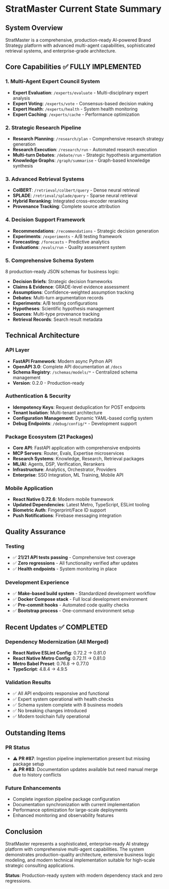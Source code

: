 # StratMaster Current State Summary

## System Overview

StratMaster is a comprehensive, production-ready AI-powered Brand Strategy platform with advanced multi-agent capabilities, sophisticated retrieval systems, and enterprise-grade architecture.

## Core Capabilities ✅ FULLY IMPLEMENTED

### 1. Multi-Agent Expert Council System
- **Expert Evaluation**: `/experts/evaluate` - Multi-disciplinary expert analysis
- **Expert Voting**: `/experts/vote` - Consensus-based decision making
- **Expert Health**: `/experts/health` - System health monitoring
- **Expert Caching**: `/experts/cache` - Performance optimization

### 2. Strategic Research Pipeline
- **Research Planning**: `/research/plan` - Comprehensive research strategy generation
- **Research Execution**: `/research/run` - Automated research execution
- **Multi-turn Debates**: `/debate/run` - Strategic hypothesis argumentation
- **Knowledge Graphs**: `/graph/summarise` - Graph-based knowledge synthesis

### 3. Advanced Retrieval Systems
- **ColBERT**: `/retrieval/colbert/query` - Dense neural retrieval
- **SPLADE**: `/retrieval/splade/query` - Sparse neural retrieval  
- **Hybrid Reranking**: Integrated cross-encoder reranking
- **Provenance Tracking**: Complete source attribution

### 4. Decision Support Framework
- **Recommendations**: `/recommendations` - Strategic decision generation
- **Experiments**: `/experiments` - A/B testing framework
- **Forecasting**: `/forecasts` - Predictive analytics
- **Evaluations**: `/evals/run` - Quality assessment system

### 5. Comprehensive Schema System
8 production-ready JSON schemas for business logic:
- **Decision Briefs**: Strategic decision frameworks
- **Claims & Evidence**: GRADE-level evidence assessment  
- **Assumptions**: Confidence-weighted assumption tracking
- **Debates**: Multi-turn argumentation records
- **Experiments**: A/B testing configurations
- **Hypotheses**: Scientific hypothesis management
- **Sources**: Multi-type provenance tracking
- **Retrieval Records**: Search result metadata

## Technical Architecture

### API Layer
- **FastAPI Framework**: Modern async Python API
- **OpenAPI 3.0**: Complete API documentation at `/docs`
- **Schema Registry**: `/schemas/models/*` - Centralized schema management
- **Version**: 0.2.0 - Production-ready

### Authentication & Security  
- **Idempotency Keys**: Request deduplication for POST endpoints
- **Tenant Isolation**: Multi-tenant architecture
- **Configuration Management**: Dynamic YAML-based config system
- **Debug Endpoints**: `/debug/config/*` - Development support

### Package Ecosystem (21 Packages)
- **Core API**: FastAPI application with comprehensive endpoints
- **MCP Servers**: Router, Evals, Expertise microservices  
- **Research Systems**: Knowledge, Research, Retrieval packages
- **ML/AI**: Agents, DSP, Verification, Rerankers
- **Infrastructure**: Analytics, Orchestrator, Providers
- **Enterprise**: SSO Integration, ML Training, Mobile API

### Mobile Application
- **React Native 0.72.6**: Modern mobile framework
- **Updated Dependencies**: Latest Metro, TypeScript, ESLint tooling
- **Biometric Auth**: Fingerprint/Face ID support
- **Push Notifications**: Firebase messaging integration

## Quality Assurance

### Testing
- ✅ **21/21 API tests passing** - Comprehensive test coverage
- ✅ **Zero regressions** - All functionality verified after updates  
- ✅ **Health endpoints** - System monitoring in place

### Development Experience
- ✅ **Make-based build system** - Standardized development workflow
- ✅ **Docker Compose stack** - Full local development environment
- ✅ **Pre-commit hooks** - Automated code quality checks
- ✅ **Bootstrap process** - One-command environment setup

## Recent Updates ✅ COMPLETED

### Dependency Modernization (All Merged)
- **React Native ESLint Config**: 0.72.2 → 0.81.0
- **React Native Metro Config**: 0.72.11 → 0.81.0  
- **Metro Babel Preset**: 0.76.8 → 0.77.0
- **TypeScript**: 4.8.4 → 4.9.5

### Validation Results
- ✅ All API endpoints responsive and functional
- ✅ Expert system operational with health checks
- ✅ Schema system complete with 8 business models
- ✅ No breaking changes introduced
- ✅ Modern toolchain fully operational

## Outstanding Items

### PR Status
- ⚠️ **PR #87**: Ingestion pipeline implementation present but missing package setup
- ⚠️ **PR #83**: Documentation updates available but need manual merge due to history conflicts

### Future Enhancements
- Complete ingestion pipeline package configuration
- Documentation synchronization with current implementation  
- Performance optimization for large-scale deployments
- Enhanced monitoring and observability features

## Conclusion

StratMaster represents a sophisticated, enterprise-ready AI strategy platform with comprehensive multi-agent capabilities. The system demonstrates production-quality architecture, extensive business logic modeling, and modern technical implementation suitable for high-scale strategic consulting applications.

**Status**: Production-ready system with modern dependency stack and zero regressions.